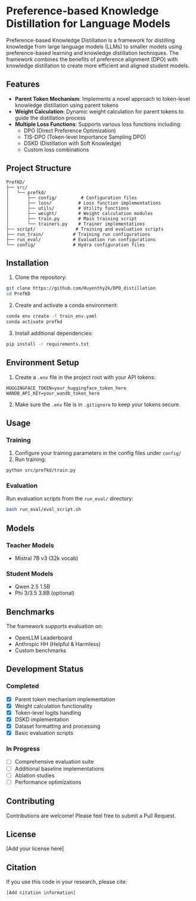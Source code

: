 # Preference-based Knowledge Distillation for Language Models

Preference-based Knowledge Distillation is a framework for distilling knowledge from large language models (LLMs) to smaller models using preference-based learning and knowledge distillation techniques. The framework combines the benefits of preference alignment (DPO) with knowledge distillation to create more efficient and aligned student models.

## Features

- **Parent Token Mechanism**: Implements a novel approach to token-level knowledge distillation using parent tokens
- **Weight Calculation**: Dynamic weight calculation for parent tokens to guide the distillation process
- **Multiple Loss Functions**: Supports various loss functions including:
  - DPO (Direct Preference Optimization)
  - TIS-DPO (Token-level Importance Sampling DPO)
  - DSKD (Distillation with Soft Knowledge)
  - Custom loss combinations

## Project Structure

```
PrefKD/
├── src/
│   └── prefkd/
│       ├── config/         # Configuration files
│       ├── loss/          # Loss function implementations
│       ├── utils/         # Utility functions
│       ├── weight/        # Weight calculation modules
│       ├── train.py       # Main training script
│       └── trainers.py    # Trainer implementations
├── script/               # Training and evaluation scripts
├── run_train/           # Training run configurations
├── run_eval/            # Evaluation run configurations
└── config/              # Hydra configuration files
```

## Installation

1. Clone the repository:
```bash
git clone https://github.com/Huyenthy2k/DPO_distillation
cd PrefKD
```

2. Create and activate a conda environment:
```bash
conda env create -f train_env.yaml
conda activate prefkd
```

3. Install additional dependencies:
```bash
pip install -r requirements.txt
```

## Environment Setup

1. Create a `.env` file in the project root with your API tokens:
```
HUGGINGFACE_TOKEN=your_huggingface_token_here
WANDB_API_KEY=your_wandb_token_here
```

2. Make sure the `.env` file is in `.gitignore` to keep your tokens secure.

## Usage

### Training

1. Configure your training parameters in the config files under `config/`
2. Run training:
```bash
python src/prefkd/train.py
```

### Evaluation

Run evaluation scripts from the `run_eval/` directory:
```bash
bash run_eval/eval_script.sh
```

## Models

### Teacher Models
- Mistral 7B v3 (32k vocab)

### Student Models
- Qwen 2.5 1.5B
- Phi 3/3.5 3.8B (optional)

## Benchmarks

The framework supports evaluation on:
- OpenLLM Leaderboard
- Anthropic HH (Helpful & Harmless)
- Custom benchmarks

## Development Status

### Completed
- [x] Parent token mechanism implementation
- [x] Weight calculation functionality
- [x] Token-level logits handling
- [x] DSKD implementation
- [x] Dataset formatting and processing
- [x] Basic evaluation scripts

### In Progress
- [ ] Comprehensive evaluation suite
- [ ] Additional baseline implementations
- [ ] Ablation studies
- [ ] Performance optimizations

## Contributing

Contributions are welcome! Please feel free to submit a Pull Request.

## License

[Add your license here]

## Citation

If you use this code in your research, please cite:
```
[Add citation information]
```
